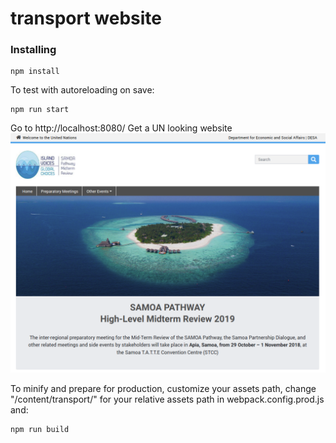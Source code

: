 # transport website
### Installing

```
npm install
```
To test with autoreloading on save:
```
npm run start
```
Go to http://localhost:8080/
Get a UN looking website
![Website screenshot](https://raw.githubusercontent.com/elneto/transport/master/screenshot.png)

To minify and prepare for production, customize your assets path, change "/content/transport/" for your relative assets path in webpack.config.prod.js and:
```
npm run build
```
